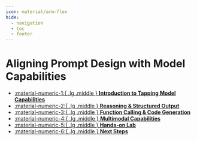 ```yaml
---
icon: material/arm-flex
hide:
  - navigation
  - toc
  - footer
---
```


# Aligning Prompt Design with Model Capabilities


<div class="grid cards" markdown>

- [ :material-numeric-1:{ .lg .middle } __Introduction to Tapping Model Capabilities__](intro.md)
- [ :material-numeric-2:{ .lg .middle } __Reasoning & Structured Output__](reasoning-structured-output.md) 
- [ :material-numeric-3:{ .lg .middle } __Function Calling & Code Generation__](function-code.md) 
- [ :material-numeric-4:{ .lg .middle } __Multimodal Capabilities__](multimodality.md) 
- [ :material-numeric-5:{ .lg .middle } __Hands-on Lab__](activity.md) 
- [ :material-numeric-6:{ .lg .middle } __Next Steps__](next-steps.md) 

</div>
